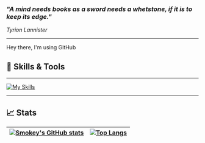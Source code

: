 ### ***"A mind needs books as a sword needs a whetstone, if it is to keep its edge."***
<cite>Tyrion Lannister</cite>

---

Hey there, I'm using GitHub


## 🚀 Skills & Tools
---
[![My Skills](https://skillicons.dev/icons?i=c,cpp,cmake,discord,dotnet,github,idea,java,linkedin,linux,matlab,powershell,py,raspberrypi,scala,sketchup,vscode,vue)](https://skillicons.dev)

---

## 📈 Stats

|[![Smokey's GitHub stats](https://github-readme-stats.vercel.app/api?username=Smokey95&count_private=true&show_icons=true&theme=dracula)](https://github.com/Smokey95/)| [![Top Langs](https://github-readme-stats.vercel.app/api/top-langs/?username=Smokey95&theme=dracula&layout=compact)](https://github.com/Smokey95/) |
|:--|:--|
